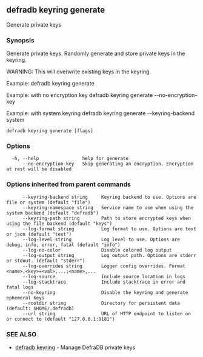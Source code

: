 ## defradb keyring generate

Generate private keys

### Synopsis

Generate private keys.
Randomly generate and store private keys in the keyring.

WARNING: This will overwrite existing keys in the keyring.

Example:
  defradb keyring generate

Example: with no encryption key
  defradb keyring generate --no-encryption-key

Example: with system keyring
  defradb keyring generate --keyring-backend system

```
defradb keyring generate [flags]
```

### Options

```
  -h, --help                help for generate
      --no-encryption-key   Skip generating an encryption. Encryption at rest will be disabled
```

### Options inherited from parent commands

```
      --keyring-backend string     Keyring backend to use. Options are file or system (default "file")
      --keyring-namespace string   Service name to use when using the system backend (default "defradb")
      --keyring-path string        Path to store encrypted keys when using the file backend (default "keys")
      --log-format string          Log format to use. Options are text or json (default "text")
      --log-level string           Log level to use. Options are debug, info, error, fatal (default "info")
      --log-no-color               Disable colored log output
      --log-output string          Log output path. Options are stderr or stdout. (default "stderr")
      --log-overrides string       Logger config overrides. Format <name>,<key>=<val>,...;<name>,...
      --log-source                 Include source location in logs
      --log-stacktrace             Include stacktrace in error and fatal logs
      --no-keyring                 Disable the keyring and generate ephemeral keys
      --rootdir string             Directory for persistent data (default: $HOME/.defradb)
      --url string                 URL of HTTP endpoint to listen on or connect to (default "127.0.0.1:9181")
```

### SEE ALSO

* [defradb keyring](defradb_keyring.md)	 - Manage DefraDB private keys

